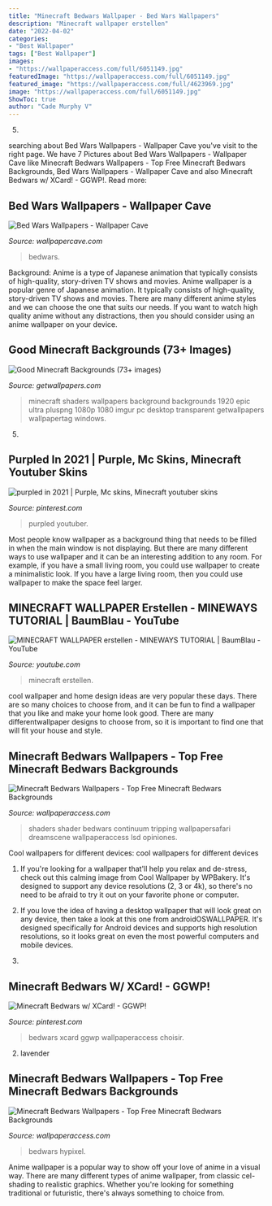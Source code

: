 ```yaml
---
title: "Minecraft Bedwars Wallpaper - Bed Wars Wallpapers"
description: "Minecraft wallpaper erstellen"
date: "2022-04-02"
categories:
- "Best Wallpaper"
tags: ["Best Wallpaper"]
images:
- "https://wallpaperaccess.com/full/6051149.jpg"
featuredImage: "https://wallpaperaccess.com/full/6051149.jpg"
featured_image: "https://wallpaperaccess.com/full/4623969.jpg"
image: "https://wallpaperaccess.com/full/6051149.jpg"
ShowToc: true
author: "Cade Murphy V"
---
```



5.

	

		
searching about Bed Wars Wallpapers - Wallpaper Cave you've visit to the right page. We have 7 Pictures about Bed Wars Wallpapers - Wallpaper Cave like Minecraft Bedwars Wallpapers - Top Free Minecraft Bedwars Backgrounds, Bed Wars Wallpapers - Wallpaper Cave and also Minecraft Bedwars w/ XCard! - GGWP!. Read more:
		
    
## Bed Wars Wallpapers - Wallpaper Cave

<img loading=lazy src="https://wallpapercave.com/wp/wp7136471.jpg" onerror="this.onerror=null;this.src='https://tse2.mm.bing.net/th?id=OIP.lH1WJI4-wf-Tg2AfoBj3owHaEK&amp;pid=15.1';" alt="Bed Wars Wallpapers - Wallpaper Cave">

_Source: wallpapercave.com_

>bedwars. 

	

Background: Anime is a type of Japanese animation that typically consists of high-quality, story-driven TV shows and movies.
Anime wallpaper is a popular genre of Japanese animation. It typically consists of high-quality, story-driven TV shows and movies. There are many different anime styles and we can choose the one that suits our needs. If you want to watch high quality anime without any distractions, then you should consider using an anime wallpaper on your device.

    
## Good Minecraft Backgrounds (73+ Images)

<img loading=lazy src="http://getwallpapers.com/wallpaper/full/b/9/8/936070-good-minecraft-backgrounds-1920x1080-ios.jpg" onerror="this.onerror=null;this.src='https://tse4.mm.bing.net/th?id=OIP.9bCi1m-EtygRwH8PsMMp2gHaEK&amp;pid=15.1';" alt="Good Minecraft Backgrounds (73+ images)">

_Source: getwallpapers.com_

>minecraft shaders wallpapers background backgrounds 1920 epic ultra pluspng 1080p 1080 imgur pc desktop transparent getwallpapers wallpapertag windows. 

	

5.

    
## Purpled In 2021 | Purple, Mc Skins, Minecraft Youtuber Skins

<img loading=lazy src="https://i.pinimg.com/736x/06/ea/33/06ea33a3f3a1f0307e06d63c61104a29.jpg" onerror="this.onerror=null;this.src='https://tse4.mm.bing.net/th?id=OIP.AytGe5uoSi2E4FnoChLhVAHaI4&amp;pid=15.1';" alt="purpled in 2021 | Purple, Mc skins, Minecraft youtuber skins">

_Source: pinterest.com_

>purpled youtuber. 

	

Most people know wallpaper as a background thing that needs to be filled in when the main window is not displaying. But there are many different ways to use wallpaper and it can be an interesting addition to any room. For example, if you have a small living room, you could use wallpaper to create a minimalistic look. If you have a large living room, then you could use wallpaper to make the space feel larger.

    
## MINECRAFT WALLPAPER Erstellen - MINEWAYS TUTORIAL | BaumBlau - YouTube

<img loading=lazy src="https://i.ytimg.com/vi/jTCVaMEFgKI/maxresdefault.jpg" onerror="this.onerror=null;this.src='https://tse4.mm.bing.net/th?id=OIP.HSpOoQYMzGo5joomqGtTAgHaEK&amp;pid=15.1';" alt="MINECRAFT WALLPAPER erstellen - MINEWAYS TUTORIAL | BaumBlau - YouTube">

_Source: youtube.com_

>minecraft erstellen. 

	

cool wallpaper and home design ideas are very popular these days. There are so many choices to choose from, and it can be fun to find a wallpaper that you like and make your home look good. There are many differentwallpaper designs to choose from, so it is important to find one that will fit your house and style.

    
## Minecraft Bedwars Wallpapers - Top Free Minecraft Bedwars Backgrounds

<img loading=lazy src="https://wallpaperaccess.com/full/4623969.jpg" onerror="this.onerror=null;this.src='https://tse1.mm.bing.net/th?id=OIP.G0-a4u4o9N0I8odsnnqOngHaEK&amp;pid=15.1';" alt="Minecraft Bedwars Wallpapers - Top Free Minecraft Bedwars Backgrounds">

_Source: wallpaperaccess.com_

>shaders shader bedwars continuum tripping wallpapersafari dreamscene wallpaperaccess lsd opiniones. 

	

Cool wallpapers for different devices:
cool wallpapers for different devices 

1. If you're looking for a wallpaper that'll help you relax and de-stress, check out this calming image from Cool Wallpaper by WPBakery. It's designed to support any device resolutions (2, 3 or 4k), so there's no need to be afraid to try it out on your favorite phone or computer.

2. If you love the idea of having a desktop wallpaper that will look great on any device, then take a look at this one from androidOSWALLPAPER. It's designed specifically for Android devices and supports high resolution resolutions, so it looks great on even the most powerful computers and mobile devices.

3.

    
## Minecraft Bedwars W/ XCard! - GGWP!

<img loading=lazy src="https://i.pinimg.com/736x/b6/96/7c/b6967c593b8b4fdcb7185c9f64d31cc2.jpg" onerror="this.onerror=null;this.src='https://tse4.mm.bing.net/th?id=OIP.mwil8Ua0jOhbq7qCjnKrKwHaEK&amp;pid=15.1';" alt="Minecraft Bedwars w/ XCard! - GGWP!">

_Source: pinterest.com_

>bedwars xcard ggwp wallpaperaccess choisir. 

	

2. lavender 

    
## Minecraft Bedwars Wallpapers - Top Free Minecraft Bedwars Backgrounds

<img loading=lazy src="https://wallpaperaccess.com/full/6051149.jpg" onerror="this.onerror=null;this.src='https://tse4.mm.bing.net/th?id=OIP.WiUbd8V_J_WAwLGn9nMZUAHaEK&amp;pid=15.1';" alt="Minecraft Bedwars Wallpapers - Top Free Minecraft Bedwars Backgrounds">

_Source: wallpaperaccess.com_

>bedwars hypixel. 

	

Anime wallpaper is a popular way to show off your love of anime in a visual way. There are many different types of anime wallpaper, from classic cel-shading to realistic graphics. Whether you're looking for something traditional or futuristic, there's always something to choice from.


